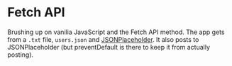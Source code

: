 # Fetch API

Brushing up on vanilia JavaScript and the Fetch API method. The app gets from a `.txt` file, `users.json` and <a href="https://jsonplaceholder.typicode.com/">JSONPlaceholder</a>. It also posts to JSONPlaceholder (but preventDefault is there to keep it from actually posting).